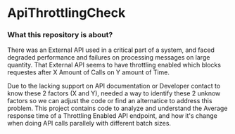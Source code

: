 # ApiThrottlingCheck

### What this repository is about?
 
There was an External API used in a critical part of a system, and faced degraded performance and failures on processing messages on large quantity. 
That External API seems to have throttling enabled which blocks requestes after X Amount of Calls on Y amount of Time. 

Due to the lacking support on API documentation or Developer contact to know these 2 factors (X and Y), needed a way to identify these 2 unknow factors so we can adjust the code or find an alternatice to address this problem. 
This project contains code to analyze and understand the Average response time of a Throttling Enabled API endpoint, 
and how it's change when doing API calls parallely with different batch sizes.
